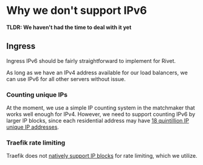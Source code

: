 # Why we don't support IPv6

**TLDR: We haven't had the time to deal with it yet**

## Ingress

Ingress IPv6 should be fairly straightforward to implement for Rivet.

As long as we have an IPv4 address available for our load balancers, we can use IPv6 for all other servers without issue.

### Counting unique IPs

At the moment, we use a simple IP counting system in the matchmaker that works well enough for IPv4. However, we need to support counting IPv6 by larger IP blocks, since each residential address may have [18 quintillion IP unique IP addresses](https://www.computerworld.com/article/2729027/comcast-is-first-u-s--isp-to-offer-ipv6-to-home-gateway-users.html#:~:text=In%20a%20somewhat%20controversial%20move,or%2018%2C446%2C744%2C073%2C709%2C551%2C616%20to%20be%20exact.).

### Traefik rate limiting

Traefik does not [natively support IP blocks](https://doc.traefik.io/traefik/middlewares/http/ratelimit/#sourcecriterionipstrategy) for rate limiting, which we utilize.

